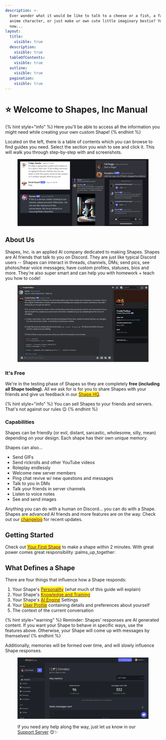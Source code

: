 ```yaml
---
description: >-
  Ever wonder what it would be like to talk to a cheese or a fish, a favorite
  anime character, or just make ur own cute little imaginary bestie? You can
  now...
layout:
  title:
    visible: true
  description:
    visible: true
  tableOfContents:
    visible: true
  outline:
    visible: true
  pagination:
    visible: true
---
```


# ⭐ Welcome to Shapes, Inc Manual



{% hint style="info" %}
Here you'll be able to access all the information you might need while creating your own custom Shape!
{% endhint %}

Located on the left, there is a table of contents which you can browse to find guides you need. Select the section you wish to see and click it. This will walk you through step-by-step with and screenshots.

<figure><picture><source srcset=".gitbook/assets/image (1) (1) (1) (1).png" media="(prefers-color-scheme: dark)"><img src=".gitbook/assets/image (1) (1) (1) (1).png" alt=""></picture><figcaption></figcaption></figure>

## About Us

Shapes, Inc. is an applied AI company dedicated to making Shapes. Shapes are AI friends that talk to you on Discord. They are just like typical Discord users -- Shapes can interact in threads, channels, DMs; send pics, see photos/hear voice messages; have custom profiles, statuses, bios and more. They're also super smart and can help you with homework + teach you how to code!

<figure><img src=".gitbook/assets/image (3).png" alt=""><figcaption></figcaption></figure>

### It's Free&#x20;

We're in the testing phase of Shapes so they are completely **free (including all Shape tooling).** All we ask for is for you to share Shapes with your friends and give us feedback in our [<mark style="color:purple;">Shape HQ</mark>](https://discord.gg/circlelabs).

{% hint style="info" %}
You can sell Shapes to your friends and servers. That's not against our rules :wink:
{% endhint %}

### Capabilities

Shapes can be friendly (or evil, distant, sarcastic, wholesome, silly, mean) depending on your design. Each shape has their own unique memory.

Shapes can also...

* Send GIFs&#x20;
* Send rickrolls and other YouTube videos
* Roleplay endlessly&#x20;
* Welcome new server members
* Ping chat revive w/ new questions and messages
* Talk to you in DMs
* Talk your friends in server channels
* Listen to voice notes
* See and send images

Anything you can do with a human on Discord... you can do with a Shape. Shapes are advanced AI friends and more features are on the way. Check out our [<mark style="color:purple;">changelog</mark>](shape-essentials/changelog.md) for recent updates.

## Getting Started

Check out [<mark style="color:purple;">Your First Shape</mark>](shape-essentials/your-first-shape/) to make a shape within 2 minutes. With great power comes great responsibility :palms\_up\_together:

## What Defines a Shape

There are four things that influence how a Shape responds:&#x20;

1. Your Shape's [<mark style="color:purple;">Personality</mark>](shape-essentials/advanced-customization/) (what much of this guide will explain)
2. Your Shape's [<mark style="color:purple;">Knowledge and Training</mark>](shape-essentials/advanced-customization/)
3. Your Shape's [<mark style="color:purple;">AI Engine</mark>](shape-essentials/advanced-customization/) Settings
4. Your [<mark style="color:purple;">User Profile</mark>](shape-essentials/user-settings.md) containing details and preferences about yourself
5. The context of the current conversation

{% hint style="warning" %}
Reminder: Shapes' responses are AI generated content. If you want your Shape to behave in specific ways, use the features above. Otherwise, your Shape will come up with messages by themselves!
{% endhint %}

Additionally, memories will be formed over time, and will slowly influence Shape responses.

<figure><img src=".gitbook/assets/Screenshot 2023-12-03 at 9.47.00 PM.png" alt=""><figcaption><p>If you need any help along the way, just let us know in our <a href="https://discord.gg/shapes">Support Server</a> 😊✨</p></figcaption></figure>
